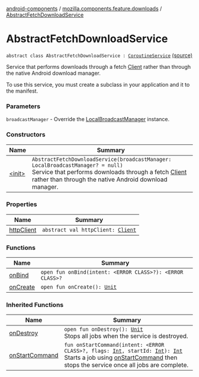 [android-components](../../index.md) / [mozilla.components.feature.downloads](../index.md) / [AbstractFetchDownloadService](./index.md)

# AbstractFetchDownloadService

`abstract class AbstractFetchDownloadService : `[`CoroutineService`](../-coroutine-service/index.md) [(source)](https://github.com/mozilla-mobile/android-components/blob/master/components/feature/downloads/src/main/java/mozilla/components/feature/downloads/AbstractFetchDownloadService.kt#L52)

Service that performs downloads through a fetch [Client](../../mozilla.components.concept.fetch/-client/index.md) rather than through the native
Android download manager.

To use this service, you must create a subclass in your application and it to the manifest.

### Parameters

`broadcastManager` - Override the [LocalBroadcastManager](#) instance.

### Constructors

| Name | Summary |
|---|---|
| [&lt;init&gt;](-init-.md) | `AbstractFetchDownloadService(broadcastManager: LocalBroadcastManager? = null)`<br>Service that performs downloads through a fetch [Client](../../mozilla.components.concept.fetch/-client/index.md) rather than through the native Android download manager. |

### Properties

| Name | Summary |
|---|---|
| [httpClient](http-client.md) | `abstract val httpClient: `[`Client`](../../mozilla.components.concept.fetch/-client/index.md) |

### Functions

| Name | Summary |
|---|---|
| [onBind](on-bind.md) | `open fun onBind(intent: <ERROR CLASS>?): <ERROR CLASS>?` |
| [onCreate](on-create.md) | `open fun onCreate(): `[`Unit`](https://kotlinlang.org/api/latest/jvm/stdlib/kotlin/-unit/index.html) |

### Inherited Functions

| Name | Summary |
|---|---|
| [onDestroy](../-coroutine-service/on-destroy.md) | `open fun onDestroy(): `[`Unit`](https://kotlinlang.org/api/latest/jvm/stdlib/kotlin/-unit/index.html)<br>Stops all jobs when the service is destroyed. |
| [onStartCommand](../-coroutine-service/on-start-command.md) | `fun onStartCommand(intent: <ERROR CLASS>?, flags: `[`Int`](https://kotlinlang.org/api/latest/jvm/stdlib/kotlin/-int/index.html)`, startId: `[`Int`](https://kotlinlang.org/api/latest/jvm/stdlib/kotlin/-int/index.html)`): `[`Int`](https://kotlinlang.org/api/latest/jvm/stdlib/kotlin/-int/index.html)<br>Starts a job using [onStartCommand](#) then stops the service once all jobs are complete. |
